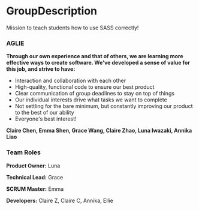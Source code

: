 # GroupDescription

Mission to teach students how to use SASS correctly!

### AGLIE

**Through our own experience and that of others, we are learning more effective ways to create software. We've developed a sense of value for this job, and strive to have:**

- Interaction and collaboration with each other
- High-quality, functional code to ensure our best product
- Clear communication of group deadlines to stay on top of things
- Our individual interests drive what tasks we want to complete 
- Not settling for the bare minimum, but constantly improving our product to the best of our ability 
- Everyone's best interest!

**Claire Chen, Emma Shen, Grace Wang, Claire Zhao, Luna Iwazaki, Annika Liao**

### Team Roles

**Product Owner:** Luna

**Technical Lead:** Grace

**SCRUM Master:** Emma

**Developers:** Claire Z, Claire C, Annika, Ellie
